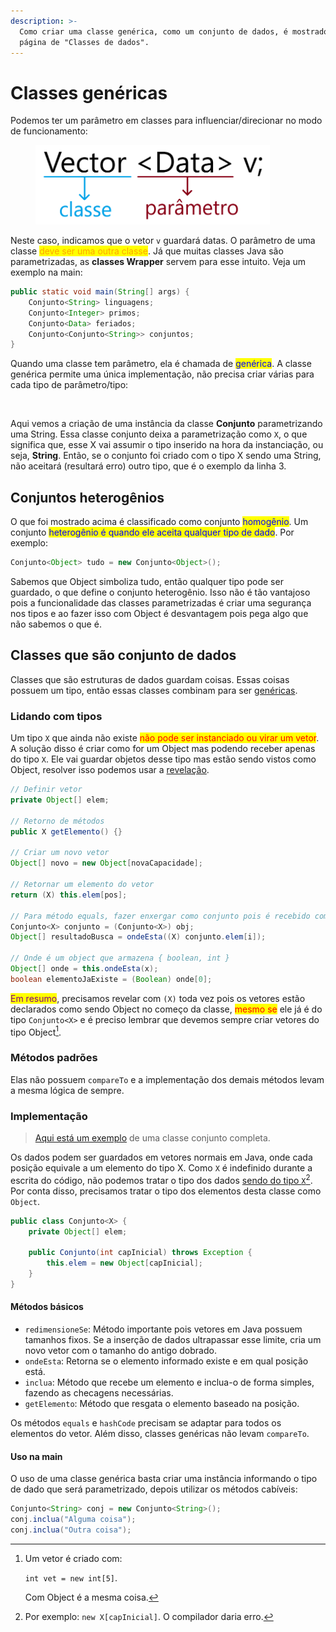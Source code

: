 ```yaml
---
description: >-
  Como criar uma classe genérica, como um conjunto de dados, é mostrado na
  página de "Classes de dados".
---
```


# Classes genéricas

Podemos ter um parâmetro em classes para influenciar/direcionar no modo de funcionamento:

<figure><img src="../../../.gitbook/assets/parametros em classes java.png" alt="" width="375"><figcaption></figcaption></figure>

Neste caso, indicamos que o vetor `v` guardará datas. O parâmetro de uma classe <mark style="color:orange;">deve ser uma outra classe</mark>. Já que muitas classes Java são parametrizadas, as **classes Wrapper** servem para esse intuito. Veja um exemplo na main:

```java
public static void main(String[] args) {
    Conjunto<String> linguagens;
    Conjunto<Integer> primos;
    Conjunto<Data> feriados;
    Conjunto<Conjunto<String>> conjuntos;
}
```

Quando uma classe tem parâmetro, ela é chamada de <mark style="color:blue;">genérica</mark>. A classe genérica permite uma única implementação, não precisa criar várias para cada tipo de parâmetro/tipo:

<figure><img src="../../../.gitbook/assets/parâmetros em classes java na pratica.png" alt=""><figcaption></figcaption></figure>

Aqui vemos a criação de uma instância da classe **Conjunto** parametrizando uma String. Essa classe conjunto deixa a parametrização como `X`, o que significa que, esse X vai assumir o tipo inserido na hora da instanciação, ou seja, **String**. Então, se o conjunto foi criado com o tipo X sendo uma String, não aceitará (resultará erro) outro tipo, que é o exemplo da linha 3.

## Conjuntos heterogênios

O que foi mostrado acima é classificado como conjunto <mark style="color:blue;">homogênio</mark>. Um conjunto <mark style="color:blue;">heterogênio é quando ele aceita qualquer tipo de dado</mark>. Por exemplo:

```java
Conjunto<Object> tudo = new Conjunto<Object>();
```

Sabemos que Object simboliza tudo, então qualquer tipo pode ser guardado, o que define o conjunto heterogênio. Isso não é tão vantajoso pois a funcionalidade das classes parametrizadas é criar uma segurança nos tipos e ao fazer isso com Object é desvantagem pois pega algo que não sabemos o que é.

## Classes que são conjunto de dados

Classes que são estruturas de dados guardam coisas. Essas coisas possuem um tipo, então essas classes combinam para ser [genéricas](classes-genericas.md).

### Lidando com tipos

Um tipo `X` que ainda não existe <mark style="color:red;">não pode ser instanciado ou virar um vetor</mark>. A solução disso é criar como for um Object mas podendo receber apenas do tipo `X`. Ele vai guardar objetos desse tipo mas estão sendo vistos como Object, resolver isso podemos usar a [revelação](../funcionamento/conversao-e-revelacao.md).

```java
// Definir vetor
private Object[] elem;

// Retorno de métodos
public X getElemento() {}

// Criar um novo vetor
Object[] novo = new Object[novaCapacidade];

// Retornar um elemento do vetor
return (X) this.elem[pos];

// Para método equals, fazer enxergar como conjunto pois é recebido como Object
Conjunto<X> conjunto = (Conjunto<X>) obj;
Object[] resultadoBusca = ondeEsta((X) conjunto.elem[i]);

// Onde é um object que armazena { boolean, int }
Object[] onde = this.ondeEsta(x);
boolean elementoJaExiste = (Boolean) onde[0];
```

<mark style="color:purple;">Em resumo</mark>, precisamos revelar com `(X)` toda vez pois os vetores estão declarados como sendo Object no começo da classe, <mark style="color:red;">mesmo se</mark> ele já é do tipo `Conjunto<X>` e é preciso lembrar que devemos sempre criar vetores do tipo Object[^1].

### Métodos padrões

Elas não possuem `compareTo` e a implementação dos demais métodos levam a mesma lógica de sempre.

### Implementação

> [Aqui está um exemplo](../../../exerc%C3%ADcios/java/exemplos/Conjunto%20de%20dados.java) de uma classe conjunto completa.

Os dados podem ser guardados em vetores normais em Java, onde cada posição equivale a um elemento do tipo X. Como `X` é indefinido durante a escrita do código, não podemos tratar o tipo dos dados [sendo do tipo `X`](#user-content-fn-2)[^2]. Por conta disso, precisamos tratar o tipo dos elementos desta classe como `Object`.

```java
public class Conjunto<X> {
    private Object[] elem;

    public Conjunto(int capInicial) throws Exception {
        this.elem = new Object[capInicial];
    }
}
```

#### Métodos básicos

* `redimensioneSe`: Método importante pois vetores em Java possuem tamanhos fixos. Se a inserção de dados ultrapassar esse limite, cria um novo vetor com o tamanho do antigo dobrado.
* `ondeEsta`: Retorna se o elemento informado existe e em qual posição está.
* `inclua`: Método que recebe um elemento e inclua-o de forma simples, fazendo as checagens necessárias.
* `getElemento`: Método que resgata o elemento baseado na posição.

Os métodos `equals` e `hashCode` precisam se adaptar para todos os elementos do vetor. Além disso, classes genéricas não levam `compareTo`.&#x20;

#### Uso na main

O uso de uma classe genérica basta criar uma instância informando o tipo de dado que será parametrizado, depois utilizar os métodos cabíveis:

```java
Conjunto<String> conj = new Conjunto<String>();
conj.inclua("Alguma coisa");
conj.inclua("Outra coisa");
```

[^1]: Um vetor é criado com:

    `int vet = new int[5]`.



    Com Object é a mesma coisa.

[^2]: Por exemplo: `new X[capInicial]`. O compilador daria erro.
